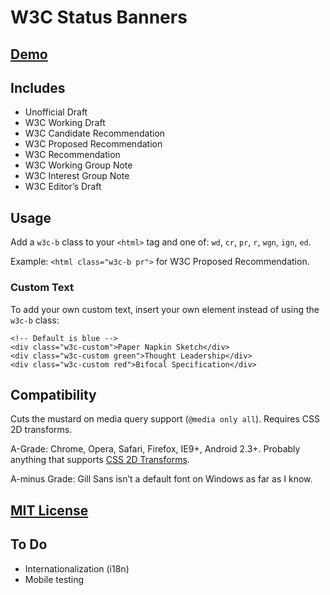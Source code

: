 # W3C Status Banners

## [Demo](http://zachleat.github.io/w3c-banners/)

## Includes 

* Unofficial Draft
* W3C Working Draft
* W3C Candidate Recommendation
* W3C Proposed Recommendation
* W3C Recommendation
* W3C Working Group Note
* W3C Interest Group Note
* W3C Editor’s Draft

## Usage

Add a `w3c-b` class to your `<html>` tag and one of: `wd`, `cr`, `pr`, `r`, `wgn`, `ign`, `ed`.

Example: `<html class="w3c-b pr">` for W3C Proposed Recommendation.

### Custom Text

To add your own custom text, insert your own element instead of using the `w3c-b` class:

```
<!-- Default is blue -->
<div class="w3c-custom">Paper Napkin Sketch</div>
<div class="w3c-custom green">Thought Leadership</div>
<div class="w3c-custom red">Bifocal Specification</div>
```

## Compatibility

Cuts the mustard on media query support (`@media only all`). Requires CSS 2D transforms.

A-Grade: Chrome, Opera, Safari, Firefox, IE9+, Android 2.3+. Probably anything that supports [CSS 2D Transforms](http://caniuse.com/#feat=transforms2d).

A-minus Grade: Gill Sans isn’t a default font on Windows as far as I know.

## [MIT License](LICENSE)

## To Do

* Internationalization (i18n)
* Mobile testing